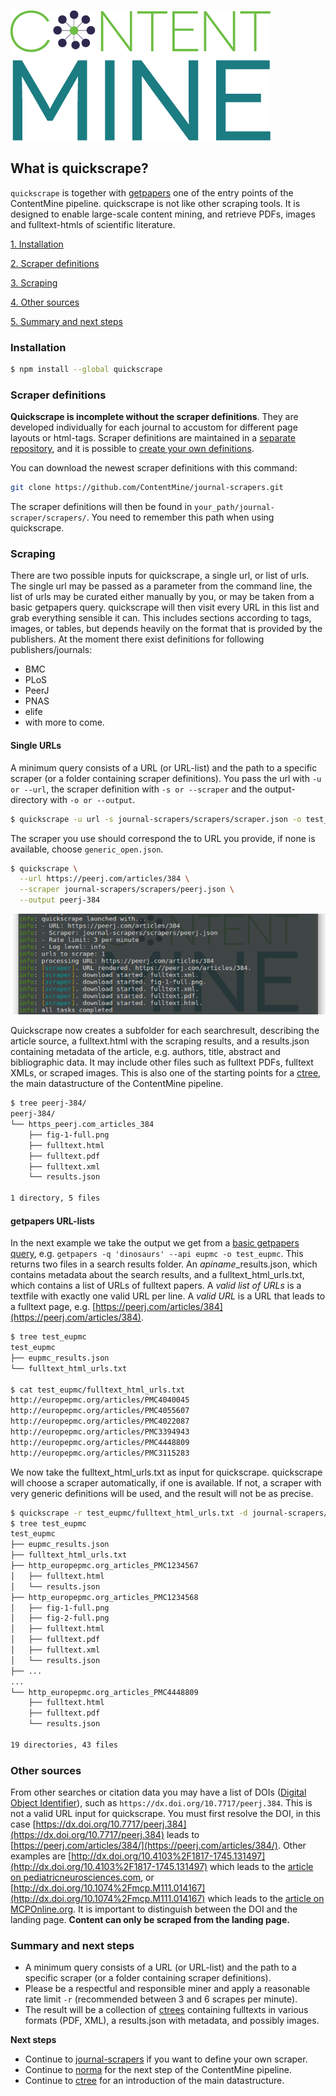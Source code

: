 ![ContentMine logo](https://github.com/ContentMine/assets/blob/master/png/Content_mine(small).png)

## What is quickscrape?

`quickscrape` is together with [getpapers](../getpapers/getpapers-tutorial.md) one of the entry points of the ContentMine pipeline. quickscrape is not like other scraping tools. It is designed to enable large-scale content mining, and retrieve PDFs, images and fulltext-htmls of scientific literature.

[1. Installation](#installation)

[2. Scraper definitions](#scraper-definitions)

[3. Scraping](#scraping)

[4. Other sources](#other-sources)

[5. Summary and next steps](#summary-and-next-steps)


### Installation

```bash
$ npm install --global quickscrape
```

### Scraper definitions

**Quickscrape is incomplete without the scraper definitions**. They are developed individually for each journal to accustom for different page layouts or html-tags. Scraper definitions are maintained in a [separate repository](https://github.com/ContentMine/journal-scrapers.git), and it is possible to [create your own definitions](../journal-scrapers/journal-scrapers-tutorial.md).

You can download the newest scraper definitions with this command:
```bash
git clone https://github.com/ContentMine/journal-scrapers.git
```
The scraper definitions will then be found in `your_path/journal-scraper/scrapers/`. You need to remember this path when using quickscrape. 

### Scraping

There are two possible inputs for quickscrape, a single url, or list of urls. The single url may be passed as a parameter from the command line, the list of urls may be curated either manually by you, or may be taken from a basic getpapers query. quickscrape will then visit every URL in this list and grab everything sensible it can. This includes sections according to tags, images, or tables, but depends heavily on the format that is provided by the publishers. At the moment there exist definitions for following publishers/journals:

* BMC
* PLoS
* PeerJ
* PNAS
* elife
* with more to come.

#### Single URLs

A minimum query consists of a URL (or URL-list) and the path to a specific scraper (or a folder containing scraper definitions). You pass the url with `-u or --url`, the scraper definition with `-s or --scraper` and the output-directory with `-o or --output`.

```bash
$ quickscrape -u url -s journal-scrapers/scrapers/scraper.json -o test_folder
```

The scraper you use should correspond the to URL you provide, if none is available, choose `generic_open.json`.

```bash
$ quickscrape \
  --url https://peerj.com/articles/384 \
  --scraper journal-scrapers/scrapers/peerj.json \
  --output peerj-384
```

![quickscrape-url](../../resources/images/software/quickscrape/quickscrape-url.png)

Quickscrape now creates a subfolder for each searchresult, describing the article source, a fulltext.html with the scraping results, and a results.json containing metadata of the article, e.g. authors, title, abstract and bibliographic data. It may include other files such as fulltext PDFs, fulltext XMLs, or scraped images.  This is also one of the starting points for a [ctree](../ctree-introduction.md), the main datastructure of the ContentMine pipeline.

```bash
$ tree peerj-384/
peerj-384/
└── https_peerj.com_articles_384
    ├── fig-1-full.png
    ├── fulltext.html
    ├── fulltext.pdf
    ├── fulltext.xml
    └── results.json

1 directory, 5 files
```

#### getpapers URL-lists

In the next example we take the output we get from a [basic getpapers query](../getpapers/getpapers-tutorial.md#construct-a-simple-query_and-compare-results), e.g. `getpapers -q 'dinosaurs' --api eupmc -o test_eupmc`. This returns two files in a search results folder. An *apiname*_results.json, which contains metadata about the search results, and a fulltext_html_urls.txt, which contains a list of URLs of fulltext papers. A *valid list of URLs* is a textfile with exactly one valid URL per line. A *valid URL* is a URL that leads to a fulltext page, e.g. [https://peerj.com/articles/384](https://peerj.com/articles/384). 

```bash
$ tree test_eupmc
test_eupmc
├── eupmc_results.json
└── fulltext_html_urls.txt

$ cat test_eupmc/fulltext_html_urls.txt 
http://europepmc.org/articles/PMC4040045
http://europepmc.org/articles/PMC4055607
http://europepmc.org/articles/PMC4022087
http://europepmc.org/articles/PMC3394943
http://europepmc.org/articles/PMC4448809
http://europepmc.org/articles/PMC3115283
```

We now take the fulltext_html_urls.txt as input for quickscrape. quickscrape will choose a scraper automatically, if one is available. If not, a scraper with very generic definitions will be used, and the result will not be as precise.

```bash
$ quickscrape -r test_eupmc/fulltext_html_urls.txt -d journal-scrapers/scrapers/ -o test_eupmc
$ tree test_eupmc
test_eupmc
├── eupmc_results.json
├── fulltext_html_urls.txt
├── http_europepmc.org_articles_PMC1234567
│   ├── fulltext.html
│   └── results.json
├── http_europepmc.org_articles_PMC1234568
│   ├── fig-1-full.png
│   ├── fig-2-full.png
│   ├── fulltext.html
│   ├── fulltext.pdf
│   ├── fulltext.xml
│   └── results.json
├── ...
...
└── http_europepmc.org_articles_PMC4448809
    ├── fulltext.html
    ├── fulltext.pdf
    └── results.json

19 directories, 43 files

```

### Other sources


From other searches or citation data you may have a list of DOIs ([Digital Object Identifier](https://en.wikipedia.org/wiki/Digital_object_identifier)), such as `https://dx.doi.org/10.7717/peerj.384`. This is not a valid URL input for quickscrape. You must first resolve the DOI, in this case [https://dx.doi.org/10.7717/peerj.384](https://dx.doi.org/10.7717/peerj.384) leads to [https://peerj.com/articles/384/](https://peerj.com/articles/384/). Other examples are [http://dx.doi.org/10.4103%2F1817-1745.131497](http://dx.doi.org/10.4103%2F1817-1745.131497) which leads to the [article on pediatricneurosciences.com](http://www.pediatricneurosciences.com/article.asp?issn=1817-1745;year=2014;volume=9;issue=1;spage=79;epage=81;aulast=Vitaliti), or [http://dx.doi.org/10.1074%2Fmcp.M111.014167](http://dx.doi.org/10.1074%2Fmcp.M111.014167) which leads to the [article on MCPOnline.org](http://www.mcponline.org/content/11/7/M111.014167). It is important to distinguish between the DOI and the landing page. **Content can only be scraped from the landing page.**


### Summary and next steps

* A minimum query consists of a URL (or URL-list) and the path to a specific scraper (or a folder containing scraper definitions).
* Please be a respectful and responsible miner and apply a reasonable rate limit `-r` (recommended between 3 and 6 scrapes per minute).
* The result will be a collection of [ctrees](../ctree/ctree-overview.md) containing fulltexts in various formats (PDF, XML), a results.json with metadata, and possibly images.

**Next steps**
* Continue to [journal-scrapers](../journal-scrapers/journal-scrapers-tutorial.md) if you want to define your own scraper.
* Continue to [norma](../norma/norma-tutorial.md) for the next step of the ContentMine pipeline.
* Continue to [ctree](../ctree/ctree-overview.md) for an introduction of the main datastructure.